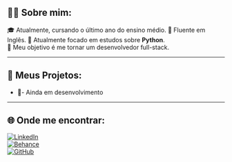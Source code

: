 ## 🧑‍🎓 Sobre mim:

🎓 Atualmente, cursando o último ano do ensino médio. 
🗽 Fluente em Inglês.
📌 Atualmente focado em estudos sobre **Python**.  
🎯 Meu objetivo é me tornar um desenvolvedor full-stack.

---

## 📁 Meus Projetos:

- 📖- Ainda em desenvolvimento

---

## 🌐 Onde me encontrar:

[![LinkedIn](https://img.shields.io/badge/LinkedIn-0077B5?style=for-the-badge&logo=linkedin&logoColor=white)](https://www.linkedin.com/in/johannjarmelo/)  
[![Behance](https://img.shields.io/badge/Behance-1769FF?style=for-the-badge&logo=behance&logoColor=white)](https://www.behance.net/johannjarmelo)  
[![GitHub](https://img.shields.io/badge/GitHub-000?style=for-the-badge&logo=github&logoColor=white)](https://github.com/jarmeloo)

